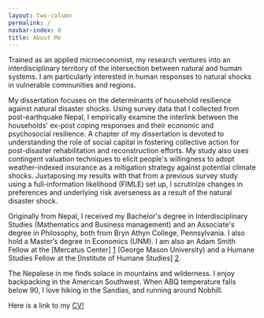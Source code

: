 ```yaml
---
layout: two-column
permalink: /
navbar-index: 0
title: About Me
---
```


Trained as an applied microeconomist, my research ventures into an interdisciplinary territory of the intersection between natural and human systems. I am particularly interested in human responses to natural shocks in vulnerable communities and regions.

My dissertation focuses on the determinants of household resilience against natural disaster shocks. Using survey data that I collected from post-earthquake Nepal, I empirically examine the interlink between the households' ex-post coping responses and their economic and psychosocial resilience. A chapter of my dissertation is devoted to understanding the role of social capital in fostering collective action for post-disaster rehabilitation and reconstruction efforts. My study also uses contingent valuation techniques to elicit people's willingness to adopt weather-indexed insurance as a mitigation strategy against potential climate shocks. Juxtaposing my results with that from a previous survey study using a full-information likelihood (FIMLE) set up, I scrutinize changes in preferences and underlying risk averseness as a result of the natural disaster shock.

Originally from Nepal, I received my Bachelor's degree in Interdisciplinary Studies (Mathematics and Business management) and an Associate's degree in Philosophy, both from Bryn Athyn College, Pennsylvania. I also hold a Master’s degree in Economics (UNM). I am also an Adam Smith Fellow at the [Mercatus Center] [1] (George Mason University) and a Humane Studies Fellow at the [Institute of Humane Studies] [2].

The Nepalese in me finds solace in mountains and wilderness. I enjoy backpacking in the American Southwest. When ABQ temperature falls below 90, I love hiking in the Sandias, and running around Nobhill. 


Here is a link to my <a class="mark" href="/CV.pdf">CV!</a>


[1]: https://asp.mercatus.org/people/veeshan-rayamajhee
[2]: https://theihs.org/
